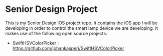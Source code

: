 # Senior Design Project
This is my Senior Design iOS project repo. It contains the iOS app I will be developing in order to control the smart lamp device we are developing. It makes use of the following open source projects:

- SwiftHSVColorPicker
: https://github.com/johankasperi/SwiftHSVColorPicker
